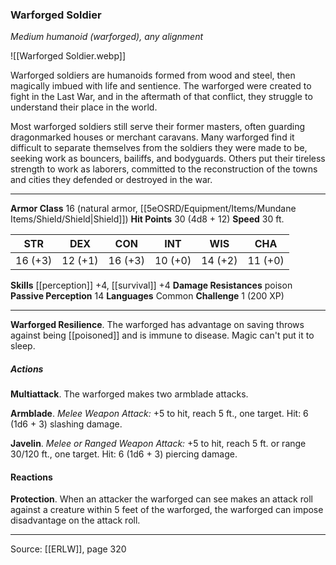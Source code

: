### Warforged Soldier
_Medium humanoid (warforged), any alignment_

![[Warforged Soldier.webp]]

Warforged soldiers are humanoids formed from wood and steel, then magically imbued with life and sentience. The warforged were created to fight in the Last War, and in the aftermath of that conflict, they struggle to understand their place in the world.

Most warforged soldiers still serve their former masters, often guarding dragonmarked houses or merchant caravans. Many warforged find it difficult to separate themselves from the soldiers they were made to be, seeking work as bouncers, bailiffs, and bodyguards. Others put their tireless strength to work as laborers, committed to the reconstruction of the towns and cities they defended or destroyed in the war.





---

**Armor Class** 16 (natural armor, [[5eOSRD/Equipment/Items/Mundane Items/Shield/Shield|Shield]])
**Hit Points** 30 (4d8 + 12)
**Speed** 30 ft.

| STR     | DEX     | CON     | INT     | WIS     | CHA     |
|---------|---------|---------|---------|---------|---------|
| 16 (+3) | 12 (+1) | 16 (+3) | 10 (+0) | 14 (+2) | 11 (+0) |

**Skills** [[perception]] +4, [[survival]] +4
**Damage Resistances** poison
**Passive Perception** 14
**Languages** Common
**Challenge** 1 (200 XP)

---

**Warforged Resilience**. The warforged has advantage on saving throws against being [[poisoned]] and is immune to disease. Magic can't put it to sleep.

##### Actions
**Multiattack**. The warforged makes two armblade attacks.

**Armblade**. _Melee Weapon Attack:_ +5 to hit, reach 5 ft., one target. Hit: 6 (1d6 + 3) slashing damage.

**Javelin**. _Melee or Ranged Weapon Attack:_ +5 to hit, reach 5 ft. or range 30/120 ft., one target. Hit: 6 (1d6 + 3) piercing damage.

#### Reactions
**Protection**. When an attacker the warforged can see makes an attack roll against a creature within 5 feet of the warforged, the warforged can impose disadvantage on the attack roll.


---

Source: [[ERLW]], page 320